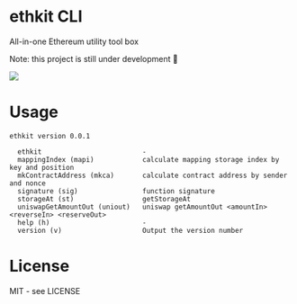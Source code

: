 # ethkit CLI

All-in-one Ethereum utility tool box

Note: this project is still under development 🚧

![](https://cdn.jsdelivr.net/gh/wuwe1/ethkit/static/demo.svg)

# Usage

```
ethkit version 0.0.1

  ethkit                         -                                                        
  mappingIndex (mapi)            calculate mapping storage index by key and position      
  mkContractAddress (mkca)       calculate contract address by sender and nonce           
  signature (sig)                function signature                                       
  storageAt (st)                 getStorageAt                                             
  uniswapGetAmountOut (uniout)   uniswap getAmountOut <amountIn> <reverseIn> <reserveOut> 
  help (h)                       -                                                        
  version (v)                    Output the version number        
```

# License

MIT - see LICENSE

